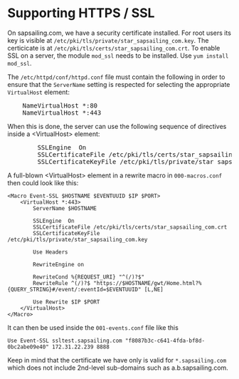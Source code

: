 # Supporting HTTPS / SSL

On sapsailing.com, we have a security certificate installed. For root users its key is visible at `/etc/pki/tls/private/star_sapsailing_com.key`. The certicicate is at `/etc/pki/tls/certs/star_sapsailing_com.crt`. To enable SSL on a server, the module `mod_ssl` needs to be installed. Use ``yum install mod_ssl``.

The `/etc/httpd/conf/httpd.conf` file must contain the following in order to ensure that the `ServerName` setting is respected for selecting the appropriate `VirtualHost` element:

<pre>
    NameVirtualHost *:80
    NameVirtualHost *:443
</pre>

When this is done, the server can use the following sequence of directives inside a &lt;VirtualHost&gt; element:

<pre>
        SSLEngine  On
        SSLCertificateFile /etc/pki/tls/certs/star_sapsailing_com.crt
        SSLCertificateKeyFile /etc/pki/tls/private/star_sapsailing_com.key
</pre>

A full-blown &lt;VirtualHost&gt; element in a rewrite macro in `000-macros.conf` then could look like this:

```
<Macro Event-SSL $HOSTNAME $EVENTUUID $IP $PORT>
    <VirtualHost *:443>
        ServerName $HOSTNAME

        SSLEngine  On
        SSLCertificateFile /etc/pki/tls/certs/star_sapsailing_com.crt
        SSLCertificateKeyFile /etc/pki/tls/private/star_sapsailing_com.key

        Use Headers

        RewriteEngine on

        RewriteCond %{REQUEST_URI} "^(/)?$"
        RewriteRule ^(/)?$ "https://$HOSTNAME/gwt/Home.html?%{QUERY_STRING}#/event/:eventId=$EVENTUUID" [L,NE]

        Use Rewrite $IP $PORT
    </VirtualHost>
</Macro>
```

It can then be used inside the `001-events.conf` file like this

```
Use Event-SSL ssltest.sapsailing.com "f8087b3c-c641-4fda-bf8d-0bc2abe09e40" 172.31.22.239 8888
```

Keep in mind that the certificate we have only is valid for `*.sapsailing.com` which does not include 2nd-level sub-domains such as a.b.sapsailing.com.